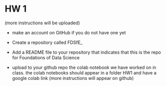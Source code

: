 # HW 1

(more instructions will be uploaded)

- make an account on GitHub if you do not have one yet
- Create a repository called FDSfE_<firstinitialLastname>
- Add a README file to your repository that indicates that this is the repo for Foundations of Data Science
  
- upload to your github repo the colab notebook we have worked on in class. the colab notebooks should appear in a folder HW1 and have a google colab link (more instructions will appear on github)
